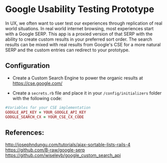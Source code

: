 # Google Usability Testing Prototype

In UX, we often want to user test our experiences through replication of real world situations. In real world internet browsing, most experiences start with a Google SERP. This app is a proxied version of that SERP with the ability to create custom results in your preferred sort order. The search results can be mixed with real results from Google's CSE for a more natural SERP and the custom entries can redirect to your prototype.

## Configuration

* Create a Custom Search Engine to power the organic results at https://cse.google.com/

* Create a `secrets.rb` file and place it in your `/config/initializers` folder with the following code:

```ruby
#Variables for your CSE implementation
GOOGLE_API_KEY = YOUR_GOOGLE_API_KEY
GOOGLE_SEARCH_CX = YOUR_CSE_CX_CODE
```

## References:
http://josephndungu.com/tutorials/ajax-sortable-lists-rails-4
https://github.com/B-raw/google-serp
https://github.com/wiseleyb/google_custom_search_api